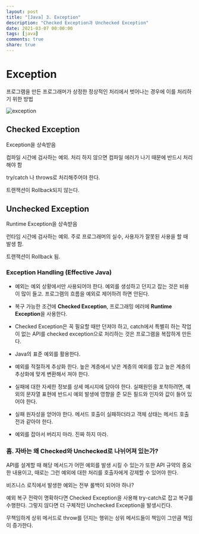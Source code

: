 ```yaml
---
layout: post
title: "[Java] 3. Exception"
description: "Checked Exception과 Unchecked Exception"
date: 2021-03-07 00:00:00
tags: [java]
comments: true
share: true
---
```




# Exception

프로그램을 만든 프로그래머가 상정한 정상적인 처리에서 벗어나는 경우에 이를 처리하기 위한 방법

![exception](https://zkdlu.github.io/images/java/exception.png)



## Checked Exception

Exception을 상속받음

컴파일 시간에 검사하는 예외. 처리 하지 않으면 컴파일 에러가 나기 때문에 반드시 처리해야 함

try/catch 나 throws로 처리해주어야 한다.

트랜잭션이 Rollback되지 않는다.

## Unchecked Exception

Runtime Exception을 상속받음

런타임 시간에 검사하는 예외. 주로 프로그래머의 실수, 사용자가 잘못된 사용을 할 때 발생 함.

트랜잭션이 Rollback 됨.



### Exception Handling (Effective Java)

- 예외는 예외 상황에서만 사용되어야 한다. 예외를 생성하고 던지고 잡는 것은 비용이 많이 들고. 프로그램의 흐름을 예외로 제어하려 하면 안된다. 

- 복구 가능한 조건에 **Checked Exception**, 프로그래밍 에러에 **Runtime Exception**을 사용한다. 

- Checked Exception은 꼭 필요할 때만 던져야 하고, catch에서 특별히 하는 작업이 없는 API를 checked exception으로 처리하는 것은 프로그램을 복잡하게 만든다.
- Java의 표준 예외를 활용한다.
- 예외를 적절하게 추상화 한다. 높은 계층에서 낮은 계층의 예외를 잡고 높은 계층의 추상화에 맞게 변환해서 져야 한다.
- 실패에 대한 자세한 정보를 상세 메시지에 담아야 한다. 실패원인을 포착하려면, 예외의 문자열 표현에 반드시 예외 발생에 영향을 준 모든 필드와 인자와 값이 들어 있어야 한다.
- 실패 원자성을 얻어야 한다. 메서드 호출이 실패하더라고 객체 상태는 메서드 호출 전과 같아야 한다. 
- 예외를 잡아서 버리지 마라. 진짜 하지 마라.



### 흠. 자바는 왜 Checked와 Unchecked로 나뉘어져 있는가?

API를 설계할 때 해당 메서드가 어떤 예외를 발생 시킬 수 있는가 또한 API 규약의 중요한 내용이고, 때로는 그런 예외에 대한 처리를 호출자에게 강제할 수 있어야 한다.

비즈니스 로직에서 발생한 예외는 전부 롤백이 되어야 하나?

예외 복구 전략이 명확하다면 Checked Exception을 사용해 try-catch로 잡고 복구를 수행한다. 그렇지 않다면 더 구체적인 Unchecked Exception을 발생시킨다.

무책임하게 상위 메서드로 throw를 던지는 행위는 상위 메서드들이 책임이 그만큼 책임이 증가한다.